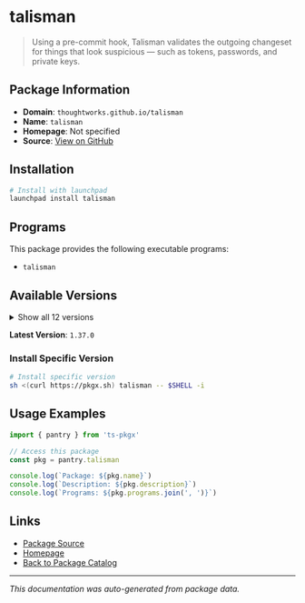 # talisman

> Using a pre-commit hook, Talisman validates the outgoing changeset for things that look suspicious — such as tokens, passwords, and private keys.

## Package Information

- **Domain**: `thoughtworks.github.io/talisman`
- **Name**: `talisman`
- **Homepage**: Not specified
- **Source**: [View on GitHub](https://github.com/pkgxdev/pantry/tree/main/projects/thoughtworks.github.io/talisman/package.yml)

## Installation

```bash
# Install with launchpad
launchpad install talisman
```

## Programs

This package provides the following executable programs:

- `talisman`

## Available Versions

<details>
<summary>Show all 12 versions</summary>

- `1.37.0`, `1.36.1`, `1.36.0`, `1.35.1`, `1.35.0`
- `1.34.0`, `1.33.2`, `1.33.1`, `1.33.0`, `1.32.2`
- `1.32.1`, `1.32.0`

</details>

**Latest Version**: `1.37.0`

### Install Specific Version

```bash
# Install specific version
sh <(curl https://pkgx.sh) talisman -- $SHELL -i
```

## Usage Examples

```typescript
import { pantry } from 'ts-pkgx'

// Access this package
const pkg = pantry.talisman

console.log(`Package: ${pkg.name}`)
console.log(`Description: ${pkg.description}`)
console.log(`Programs: ${pkg.programs.join(', ')}`)
```

## Links

- [Package Source](https://github.com/pkgxdev/pantry/tree/main/projects/thoughtworks.github.io/talisman/package.yml)
- [Homepage](#)
- [Back to Package Catalog](../package-catalog.md)

---

*This documentation was auto-generated from package data.*
